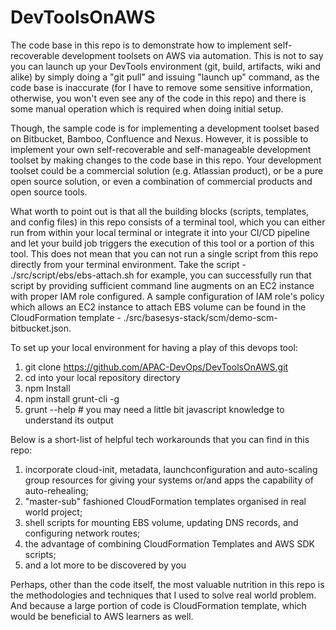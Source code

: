 # DevToolsOnAWS

The code base in this repo is to demonstrate how to implement self-recoverable development toolsets on AWS via automation. This is not to say you can launch up your DevTools environment (git, build, artifacts, wiki and alike) by simply doing a "git pull" and issuing "launch up" command, as the code base is inaccurate (for I have to remove some sensitive information, otherwise, you won't even see any of the code in this repo) and there is some manual operation which is required when doing initial setup.

Though, the sample code is for implementing a development toolset based on Bitbucket, Bamboo, Confluence and Nexus. However, it is possible to implement your own self-recoverable and self-manageable development toolset by making changes to the code base in this repo. Your development toolset could be a commercial solution (e.g. Atlassian product), or be a pure open source solution, or even a combination of commercial products and open source tools.

What worth to point out is that all the building blocks (scripts, templates, and config files) in this repo consists of a terminal tool, which you can either run from within your local terminal or integrate it into your CI/CD pipeline and let your build job triggers the execution of this tool or a portion of this tool. This does not mean that you can not run a single script from this repo directly from your terminal environment. Take the script - ./src/script/ebs/ebs-attach.sh for example, you can successfully run that script by providing sufficient command line augments on an EC2 instance with proper IAM role configured. A sample configuration of IAM role's policy which allows an EC2 instance to attach EBS volume can be found in the CloudFormation template - ./src/basesys-stack/scm/demo-scm-bitbucket.json.

To set up your local environment for having a play of this devops tool:
1. git clone https://github.com/APAC-DevOps/DevToolsOnAWS.git
2. cd into your local repository directory
3. npm Install
4. npm install grunt-cli -g
5. grunt --help  # you may need a little bit javascript knowledge to understand its output

Below is a short-list of helpful tech workarounds that you can find in this repo:
1. incorporate cloud-init, metadata, launchconfiguration and auto-scaling group resources for giving your systems or/and apps the capability of auto-rehealing;
2. "master-sub" fashioned CloudFormation templates organised in real world project;
3. shell scripts for mounting EBS volume, updating DNS records, and configuring network routes;
4. the advantage of combining CloudFormation Templates and AWS SDK scripts;
5. and a lot more to be discovered by you

Perhaps, other than the code itself, the most valuable nutrition in this repo is the methodologies and techniques that I used to solve real world problem. And because a large portion of code is CloudFormation template, which would be beneficial to AWS learners as well.
